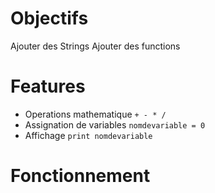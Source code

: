 # Objectifs
Ajouter des Strings
Ajouter des functions


# Features
- Operations mathematique `+ - * /`
- Assignation de variables `nomdevariable = 0`
- Affichage `print nomdevariable`

# Fonctionnement
